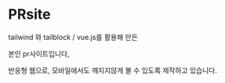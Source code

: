 # PRsite

tailwind 와 tailblock / vue.js를 활용해 만든 

본인 pr사이트입니다, 

반응형 웹으로, 모바일에서도 깨지지않게 볼 수 있도록 제작하고 있습니다.